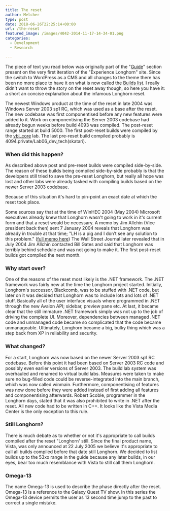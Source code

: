 ```yaml
---
title: The reset
author: Melcher
type: post
date: 2018-06-26T22:25:14+00:00
url: /the-reset
featured_image: /images/4042-2014-11-17-14-34-01.png
categories:
  - Development
  - Research

---
```

The piece of text you read below was originally part of the "[Guide](/builds)" section present on the very first iteration of the "Experience Longhorn" site. Since the switch to WordPress as a CMS and all changes to the theme there has been no more place to have it on what is now called the [Builds list](/builds). I really didn't want to throw the story on the reset away though, so here you have it: a short an concise explanation about the infamous Longhorn reset.

The newest Windows product at the time of the reset in late 2004 was Windows Server 2003 sp1 RC, which was used as a base after the reset. The new codebase was first componentised before any new features were added to it. Work on componentising the Server 2003 codebase had already begun weeks before build 4093 was compiled. The post-reset range started at build 5000. The first post-reset builds were compiled by the [vbl_core](/builds/branch/base/vbl_core) lab. The last pre-reset build compiled probably is 4094.private/Lab06\_dev\_tech(skatari).

### When did this happen?

As described above post and pre-reset builds were compiled side-by-side. The reason of these builds being compiled side-by-side probably is that the developers still tried to save the pre-reset Longhorn, but really all hope was lost and other labs were already tasked with compiling builds based on the newer Server 2003 codebase.
  
Because of this situation it's hard to pin-point an exact date at which the reset took place.
  
Some sources say that at the time of WinHEC 2004 (May 2004) Microsoft executives already knew that Longhorn wasn't going to work in it's current form and that a reset would be necessary. A memo by Jim Allchin (Vice president back then) sent 7 January 2004 reveals that Longhorn was already in trouble at that time; "LH is a pig and I don’t see any solution to this problem." ([full memo here](http://blog.seattlepi.com/microsoft/2007/01/10/jim-allchins-mac-message-the-full-text/)) The Wall Street Journal later revealed that in July 2004 Jim Allchin contacted Bill Gates and said that Longhorn was terribly behind schedule and was not going to make it. The first post-reset builds got compiled the next month.

### Why start over?

One of the reasons of the reset most likely is the .NET framework. The .NET framework was fairly new at the time the Longhorn project started. Initially, Longhorn's successor, Blackcomb, was to be stuffed with .NET code, but later on it was decided that Longhorn was to include lots and lots of .NET stuff. Basically all of the user interface visuals where programmed in .NET through the new Avalon API; sidebar, preview pane etc. At last, it became clear that the still immature .NET framework simply was not up to the job of driving the complete UI. Moreover, dependencies between managed .NET code and unmanaged code became so complicated that the code became unmanageable. Ultimately, Longhorn became a big, bulky thing which was a step back from XP in reliability and security.

### What changed?

For a start, Longhorn was now based on the newer Server 2003 sp1 RC codebase. Before this point it had been based on Server 2003 RC code and possibly even earlier versions of Server 2003. The build lab system was overhauled and renamed to virtual build labs. Measures were taken to make sure no bug-filled code could be reverse-integrated into the main branch, which was now called winmain. Furthermore, componentising of features was now done before they were added instead of first adding all features and componentising afterwards. Robert Scoble, programmer in the Longhorn days, stated that it was also prohibited to write in .NET after the reset. All new code had to be written in C++. It looks like the Vista Media Center is the only exception to this rule.

### Still Longhorn?

There is much debate as to whether or not it's appropriate to call builds compiled after the reset "Longhorn' still. Since the final product name, Vista, was only announced at 22 July 2005 we believe it's appropriate to call all builds compiled before that date still Longhorn. We decided to list builds up to the 53xx range in the guide because any later builds, in our eyes, bear too much resemblance with Vista to still call them Longhorn.

### Omega-13

The name Omega-13 is used to describe the phase directly after the reset. Omega-13 is a reference to the Galaxy Quest TV show. In this series the Omega-13 device permits the user as 13 second time jump to the past to correct a single mistake.